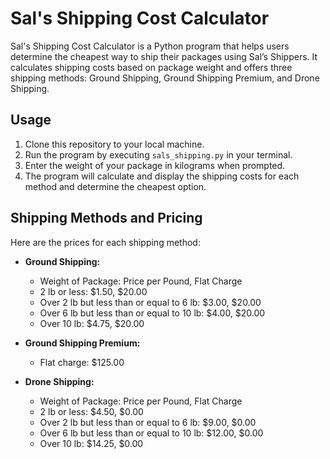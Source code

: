 # Sal's Shipping Cost Calculator

Sal's Shipping Cost Calculator is a Python program that helps users determine the cheapest way to ship their packages using Sal’s Shippers. It calculates shipping costs based on package weight and offers three shipping methods: Ground Shipping, Ground Shipping Premium, and Drone Shipping. 

## Usage

1. Clone this repository to your local machine.
2. Run the program by executing `sals_shipping.py` in your terminal.
3. Enter the weight of your package in kilograms when prompted.
4. The program will calculate and display the shipping costs for each method and determine the cheapest option.

## Shipping Methods and Pricing

Here are the prices for each shipping method:

- **Ground Shipping:**
  - Weight of Package: Price per Pound, Flat Charge
  - 2 lb or less: $1.50, $20.00
  - Over 2 lb but less than or equal to 6 lb: $3.00, $20.00
  - Over 6 lb but less than or equal to 10 lb: $4.00, $20.00
  - Over 10 lb: $4.75, $20.00

- **Ground Shipping Premium:**
  - Flat charge: $125.00

- **Drone Shipping:**
  - Weight of Package: Price per Pound, Flat Charge
  - 2 lb or less: $4.50, $0.00
  - Over 2 lb but less than or equal to 6 lb: $9.00, $0.00
  - Over 6 lb but less than or equal to 10 lb: $12.00, $0.00
  - Over 10 lb: $14.25, $0.00

